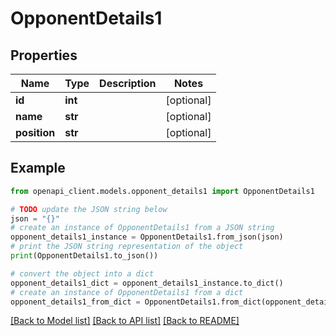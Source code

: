 # OpponentDetails1


## Properties

Name | Type | Description | Notes
------------ | ------------- | ------------- | -------------
**id** | **int** |  | [optional] 
**name** | **str** |  | [optional] 
**position** | **str** |  | [optional] 

## Example

```python
from openapi_client.models.opponent_details1 import OpponentDetails1

# TODO update the JSON string below
json = "{}"
# create an instance of OpponentDetails1 from a JSON string
opponent_details1_instance = OpponentDetails1.from_json(json)
# print the JSON string representation of the object
print(OpponentDetails1.to_json())

# convert the object into a dict
opponent_details1_dict = opponent_details1_instance.to_dict()
# create an instance of OpponentDetails1 from a dict
opponent_details1_from_dict = OpponentDetails1.from_dict(opponent_details1_dict)
```
[[Back to Model list]](../README.md#documentation-for-models) [[Back to API list]](../README.md#documentation-for-api-endpoints) [[Back to README]](../README.md)


